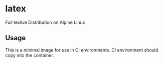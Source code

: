 # latex
Full texlive Distribution on Alpine Linux

## Usage
This is a minimal image for use in CI environments. CI environment should copy into the container.
